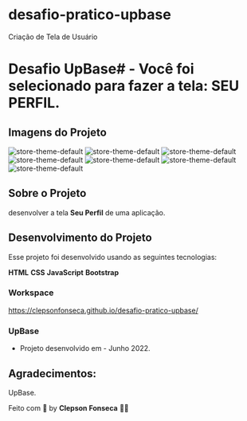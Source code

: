 # desafio-pratico-upbase
Criação de Tela de Usuário 

# Desafio UpBase# -  Você foi selecionado para fazer a tela: SEU PERFIL.
## Imagens do Projeto
![store-theme-default](https://github.com/clepsonfonseca/banco-de-imagens/blob/main/assets/img/seuperfil1.png)
![store-theme-default](https://github.com/clepsonfonseca/banco-de-imagens/blob/main/assets/img/seuperfil2.png)
![store-theme-default](https://github.com/clepsonfonseca/banco-de-imagens/blob/main/assets/img/seuperfil3.png)
![store-theme-default](https://github.com/clepsonfonseca/banco-de-imagens/blob/main/assets/img/seuperfil4.png)
![store-theme-default](https://github.com/clepsonfonseca/banco-de-imagens/blob/main/assets/img/seuperfil5.png)
![store-theme-default](https://github.com/clepsonfonseca/banco-de-imagens/blob/main/assets/img/seuperfil6.png)
![store-theme-default](https://github.com/clepsonfonseca/banco-de-imagens/blob/main/assets/img/seuperfil7.png)

## Sobre o Projeto
desenvolver a tela **Seu Perfil** de uma aplicação.

## Desenvolvimento do Projeto
Esse projeto foi desenvolvido usando as seguintes tecnologias:

**HTML**
**CSS**
**JavaScript**
**Bootstrap**

### Workspace
https://clepsonfonseca.github.io/desafio-pratico-upbase/

### UpBase
 - Projeto desenvolvido em - Junho 2022.

## Agradecimentos:

 UpBase.
 
 Feito com 💚 by **Clepson Fonseca** 👋🏻
